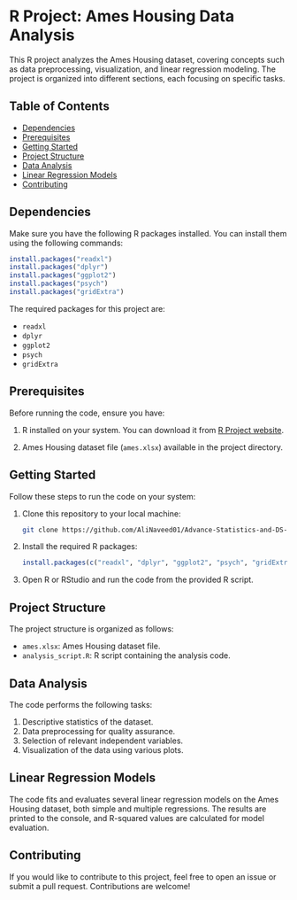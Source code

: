 # R Project: Ames Housing Data Analysis

This R project analyzes the Ames Housing dataset, covering concepts such as data preprocessing, visualization, and linear regression modeling. The project is organized into different sections, each focusing on specific tasks.

## Table of Contents

- [Dependencies](#dependencies)
- [Prerequisites](#prerequisites)
- [Getting Started](#getting-started)
- [Project Structure](#project-structure)
- [Data Analysis](#data-analysis)
- [Linear Regression Models](#linear-regression-models)
- [Contributing](#contributing)

## Dependencies

Make sure you have the following R packages installed. You can install them using the following commands:

```R
install.packages("readxl")
install.packages("dplyr")
install.packages("ggplot2")
install.packages("psych")
install.packages("gridExtra")
```

The required packages for this project are:

- `readxl`
- `dplyr`
- `ggplot2`
- `psych`
- `gridExtra`

## Prerequisites

Before running the code, ensure you have:

1. R installed on your system. You can download it from [R Project website](https://www.r-project.org/).

2. Ames Housing dataset file (`ames.xlsx`) available in the project directory.

## Getting Started

Follow these steps to run the code on your system:

1. Clone this repository to your local machine:

   ```bash
   git clone https://github.com/AliNaveed01/Advance-Statistics-and-DS-Using-R.git
   ```

2. Install the required R packages:

   ```R
   install.packages(c("readxl", "dplyr", "ggplot2", "psych", "gridExtra"))
   ```

3. Open R or RStudio and run the code from the provided R script.

## Project Structure

The project structure is organized as follows:

- `ames.xlsx`: Ames Housing dataset file.
- `analysis_script.R`: R script containing the analysis code.

## Data Analysis

The code performs the following tasks:

1. Descriptive statistics of the dataset.
2. Data preprocessing for quality assurance.
3. Selection of relevant independent variables.
4. Visualization of the data using various plots.

## Linear Regression Models

The code fits and evaluates several linear regression models on the Ames Housing dataset, both simple and multiple regressions. The results are printed to the console, and R-squared values are calculated for model evaluation.

## Contributing

If you would like to contribute to this project, feel free to open an issue or submit a pull request. Contributions are welcome!
